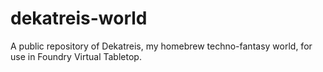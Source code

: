 # dekatreis-world
A public repository of Dekatreis, my homebrew techno-fantasy world, for use in Foundry Virtual Tabletop.
